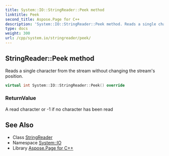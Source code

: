 ```yaml
---
title: System::IO::StringReader::Peek method
linktitle: Peek
second_title: Aspose.Page for C++
description: 'System::IO::StringReader::Peek method. Reads a single character from the stream without changing the stream''s position in C++.'
type: docs
weight: 300
url: /cpp/system.io/stringreader/peek/
---
```

## StringReader::Peek method


Reads a single character from the stream without changing the stream's position.

```cpp
virtual int System::IO::StringReader::Peek() override
```


### ReturnValue

A read character or -1 if no character has been read

## See Also

* Class [StringReader](../)
* Namespace [System::IO](../../)
* Library [Aspose.Page for C++](../../../)
